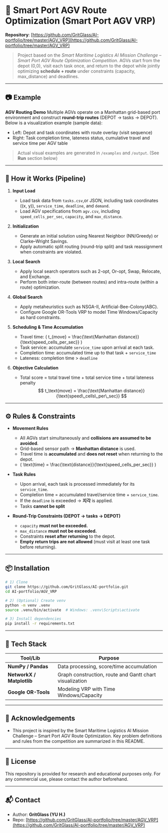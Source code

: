 # 🚢 Smart Port AGV Route Optimization (Smart Port AGV VRP)

**Repository**: [https://github.com/GritGlass/AI-portfolio/tree/master/AGV_VRP](https://github.com/GritGlass/AI-portfolio/tree/master/AGV_VRP)

> Project based on the *Smart Maritime Logistics AI Mission Challenge – Smart Port AGV Route Optimization Competition*.
> AGVs start from the depot (0,0), visit each task once, and return to the depot while jointly optimizing **schedule + route** under constraints (capacity, max_distance) and deadlines.

---

## 📷 Example

**AGV Routing Demo**
Multiple AGVs operate on a Manhattan grid-based port environment and construct **round-trip routes** (DEPOT → tasks → DEPOT). Below is a visualization example (sample data):

* Left: Depot and task coordinates with route overlay (visit sequence)
* Right: Task completion time, lateness status, cumulative travel and service time per AGV table

> Actual visual examples are generated in `/examples` and `/output`. (See **Run** section below)

---

## 🔧 How it Works (Pipeline)

1. **Input Load**

   * Load task data from `tasks.csv`,or JSON, including task coordinates ((x, y)), `service_time`, `deadline`, and `demand`.
   * Load AGV specifications from `agv.csv`, including `speed_cells_per_sec`, `capacity`, and `max_distance`.

2. **Initialization**

   * Generate an initial solution using Nearest Neighbor (NN/Greedy) or Clarke–Wright Savings.
   * Apply automatic split routing (round-trip split) and task reassignment when constraints are violated.

3. **Local Search**

   * Apply local search operators such as 2-opt, Or-opt, Swap, Relocate, and Exchange.
   * Perform both inter-route (between routes) and intra-route (within a route) optimization.

4. **Global Search**

   * Apply metaheuristics such as NSGA-II, Artificial-Bee-Colony(ABC).
   * Configure Google OR-Tools VRP to model Time Windows/Capacity as hard constraints.

5. **Scheduling & Time Accumulation**

   * Travel time: ( t_{move} = \frac{\text{Manhattan distance}}{\text{speed_cells_per_sec}} )
   * Task service: accumulate `service_time` upon arrival at each task.
   * Completion time: accumulated time up to that task + `service_time`
   * Lateness: completion time > `deadline`

6. **Objective Calculation**

   * Total score = total travel time + total service time + total lateness penalty
    $$
    t_\text{move} = \frac{\text{Manhattan distance}}{\text{speed\_cells\_per\_sec}}
    $$
---

## ⚙️ Rules & Constraints

* **Movement Rules**

  * All AGVs start simultaneously and **collisions are assumed to be avoided**.
  * Grid-based sensor path → **Manhattan distance** is used.
  * Travel time is **accumulated** and **does not reset** when returning to the depot.
  * ( \text{time} = \frac{\text{distance}}{\text{speed_cells_per_sec}} )

* **Task Rules**

  * Upon arrival, each task is processed immediately for its `service_time`.
  * Completion time = accumulated travel/service time + `service_time`.
  * If the `deadline` is exceeded ->  **지각** is applied.
  * Tasks **cannot be split**

* **Round-Trip Constraints (DEPOT → tasks → DEPOT)**

  * `capacity` **must not be exceeded.**
  * `max_distance` **must not be exceeded.**
  * Constraints **reset after returning** to the depot.
  * **Empty return trips are not allowed** (must visit at least one task before returning).

---

## 📦 Installation

```bash
# 1) Clone
git clone https://github.com/GritGlass/AI-portfolio.git
cd AI-portfolio/AGV_VRP

# 2) (Optional) Create venv
python -m venv .venv
source .venv/bin/activate  # Windows: .venv\Scripts\activate

# 3) Install dependencies
pip install -r requirements.txt
```

---


## 🧪 Tech Stack

| Tool/Lib                       | Purpose                              |
| ------------------------------ | -------------------------------------|
| **NumPy / Pandas**             | Data processing, score/time accumulation  |
| **NetworkX / Matplotlib**      | Graph construction, route and Gantt chart visualization |
| **Google OR-Tools**            | Modeling VRP with Time Windows/Capacity |

---

## 🙏 Acknowledgements

* This project is inspired by the Smart Maritime Logistics AI Mission Challenge – Smart Port AGV Route Optimization. Key problem definitions and rules from the competition are summarized in this README.

---

## 📄 License

This repository is provided for research and educational purposes only. For any commercial use, please contact the author beforehand.

---

## 📬 Contact

* Author: **GritGlass (YU H.)**
* Repo: [https://github.com/GritGlass/AI-portfolio/tree/master/AGV_VRP](https://github.com/GritGlass/AI-portfolio/tree/master/AGV_VRP)
